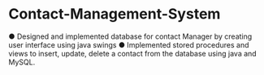# Contact-Management-System
 ● Designed and implemented database for contact Manager by creating user interface using java swings ● Implemented stored procedures and views to insert, update, delete a contact from the database using java  and MySQL.
